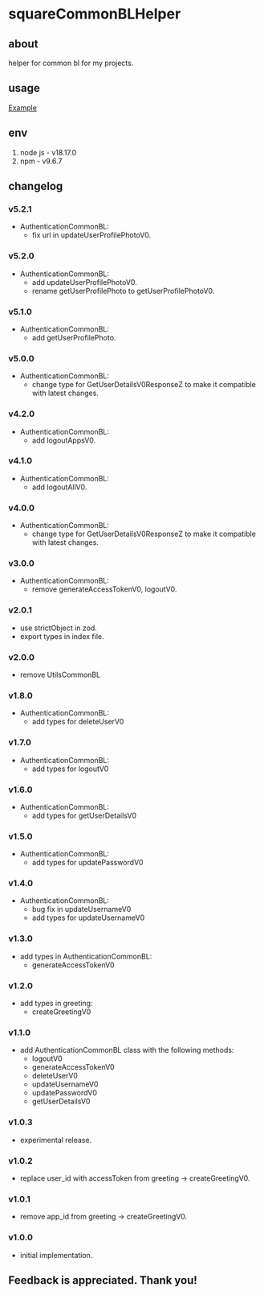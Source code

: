 # squareCommonBLHelper

## about

helper for common bl for my projects.

## usage

[Example](./example.js)

## env

1. node js - v18.17.0
2. npm - v9.6.7

## changelog

### v5.2.1

- AuthenticationCommonBL:
  - fix url in updateUserProfilePhotoV0.

### v5.2.0

- AuthenticationCommonBL:
  - add updateUserProfilePhotoV0.
  - rename getUserProfilePhoto to getUserProfilePhotoV0.

### v5.1.0

- AuthenticationCommonBL:
  - add getUserProfilePhoto.

### v5.0.0

- AuthenticationCommonBL:
  - change type for GetUserDetailsV0ResponseZ to make it compatible with latest changes.

### v4.2.0

- AuthenticationCommonBL:
  - add logoutAppsV0.

### v4.1.0

- AuthenticationCommonBL:
  - add logoutAllV0.

### v4.0.0

- AuthenticationCommonBL:
  - change type for GetUserDetailsV0ResponseZ to make it compatible with latest changes.

### v3.0.0

- AuthenticationCommonBL:
  - remove generateAccessTokenV0, logoutV0.

### v2.0.1

- use strictObject in zod.
- export types in index file.

### v2.0.0

- remove UtilsCommonBL

### v1.8.0

- AuthenticationCommonBL:
  - add types for deleteUserV0

### v1.7.0

- AuthenticationCommonBL:
  - add types for logoutV0

### v1.6.0

- AuthenticationCommonBL:
  - add types for getUserDetailsV0

### v1.5.0

- AuthenticationCommonBL:
  - add types for updatePasswordV0

### v1.4.0

- AuthenticationCommonBL:
  - bug fix in updateUsernameV0
  - add types for updateUsernameV0

### v1.3.0

- add types in AuthenticationCommonBL:
  - generateAccessTokenV0

### v1.2.0

- add types in greeting:
  - createGreetingV0

### v1.1.0

- add AuthenticationCommonBL class with the following methods:
  - logoutV0
  - generateAccessTokenV0
  - deleteUserV0
  - updateUsernameV0
  - updatePasswordV0
  - getUserDetailsV0

### v1.0.3

- experimental release.

### v1.0.2

- replace user_id with accessToken from greeting -> createGreetingV0.

### v1.0.1

- remove app_id from greeting -> createGreetingV0.

### v1.0.0

- initial implementation.

## Feedback is appreciated. Thank you!
